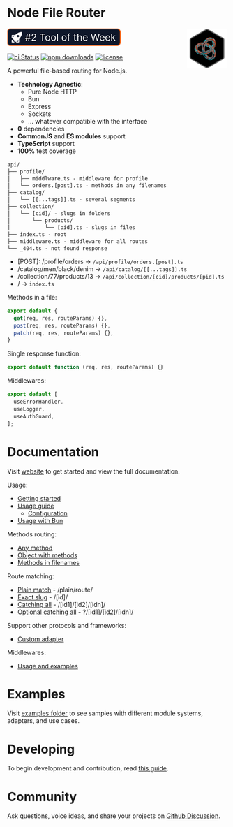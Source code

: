 # Node File Router

<img align="right" width="92" height="92" title="Node File Router Logo"
src="./static/images/logo.png" />

[![product of the week](./static/images/devhunt-badge.svg)](https://devhunt.org/tool/node-file-router)

[![ci Status](https://github.com/danilqa/node-file-router/actions/workflows/deploy.yml/badge.svg)](https://github.com/Danilqa/node-file-router/actions)
[![npm downloads](https://snyk.io/test/github/danilqa/node-file-router/badge.svg)](https://snyk.io/test/github/danilqa/node-file-router)
[![license](https://img.shields.io/badge/license-MIT-blue.svg)](https://github.com/danilqa/node-file-router/blob/main/LICENSE)

A powerful file-based routing for Node.js. 

* **Technology Agnostic**: 
  * Pure Node HTTP
  * Bun
  * Express
  * Sockets
  * ... whatever compatible with the interface
* **0** dependencies
* **CommonJS** and **ES modules** support
* **TypeScript** support
* **100%** test coverage

```
api/
├── profile/
│   ├── middlware.ts - middleware for profile
│   └── orders.[post].ts - methods in any filenames
├── catalog/
│   └── [[...tags]].ts - several segments
├── collection/
│   └── [cid]/ - slugs in folders
│       └── products/
│           └── [pid].ts - slugs in files
├── index.ts - root
├── middleware.ts - middleware for all routes
└── _404.ts - not found response    
```

* [POST]: /profile/orders → `/api/profile/orders.[post].ts`
* /catalog/men/black/denim → `/api/catalog/[[...tags]].ts`
* /collection/77/products/13 → `/api/collection/[cid]/products/[pid].ts`
* / → `index.ts`

Methods in a file:
```js
export default {
  get(req, res, routeParams) {},
  post(req, res, routeParams) {},
  patch(req, res, routeParams) {},
}
```

Single response function:
```js
export default function (req, res, routeParams) {}
```

Middlewares:
```js
export default [
  useErrorHandler,
  useLogger,
  useAuthGuard,
];
```

# Documentation

Visit [website](https://danilqa.github.io/node-file-router/) to get started and view 
the full documentation.

Usage:
* [Getting started](https://danilqa.github.io/node-file-router/docs/getting-started)
* [Usage guide](https://danilqa.github.io/node-file-router/docs/usage-guide)
  * [Configuration](https://danilqa.github.io/node-file-router/docs/usage-guide#configuration)
* [Usage with Bun](https://danilqa.github.io/node-file-router/docs/use-with-bun)

Methods routing:
* [Any method](https://danilqa.github.io/node-file-router/docs/usage-guide#any-method)
* [Object with methods](https://danilqa.github.io/node-file-router/docs/usage-guide#object-with-methods)
* [Methods in filenames](https://danilqa.github.io/node-file-router/docs/usage-guide#methods-in-filenames)

Route matching:
* [Plain match](https://danilqa.github.io/node-file-router/docs/route-matching#direct-matching) - /plain/route/
* [Exact slug](https://danilqa.github.io/node-file-router/docs/route-matching#exact-matching) - /[id]/
* [Catching all](https://danilqa.github.io/node-file-router/docs/route-matching#catching-all) - /[id1]/[id2]/[idn]/
* [Optional catching all](https://danilqa.github.io/node-file-router/docs/route-matching#optional-catching-all) - ?/[id1]/[id2]/[idn]/

Support other protocols and frameworks:
* [Custom adapter](https://danilqa.github.io/node-file-router/docs/custom-adapter)

Middlewares:
* [Usage and examples](https://danilqa.github.io/node-file-router/docs/middlewares)

# Examples

Visit [examples folder](https://github.com/Danilqa/node-file-router/tree/main/examples) to see samples with 
different module systems, adapters, and use cases.

# Developing

To begin development and contribution, read [this guide](/contributing/developing.md).

# Community

Ask questions, voice ideas, and share your projects on [Github Discussion](https://github.com/Danilqa/node-file-router/discussions).
